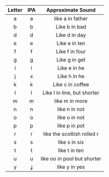 | Letter | IPA | Approximate Sound |
|:---:|:---:|:---:|
| a | a | like a in father |
| b | b | Like b in bad |
| d | d | Like d in day |
| e | e | Like e in ten |
| f | f | Like f in four |
| g | g | Like g in get |
| i | i | Like e in he |
| j | x | Like h in he |
| k | k | Like c in coffee |
| l | l | Like l in line, but shorter |
| m | m | like m in more |
| n | n | like n in not |
| o | o | like o in not |
| p | p | like p in pot |
| r | r | like the scottish rolled r|
| s | s | like s in six |
| t | t | like t in ten |
| u | u | like oo in pool but shorter |
| y | ʝ | like y in yes |


